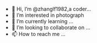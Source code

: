 - 👋 Hi, I’m @zhanglf1982,a coder...
- 👀 I’m interested in photograph
- 🌱 I’m currently learning ...
- 💞️ I’m looking to collaborate on ...
- 📫 How to reach me ...

<!---
zhanglf1982/zhanglf1982 is a ✨ special ✨ repository because its `README.md` (this file) appears on your GitHub profile.
You can click the Preview link to take a look at your changes.
--->
